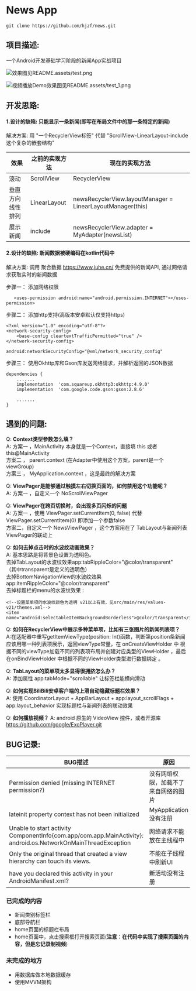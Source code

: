 # News App
```
git clone https://github.com/hjzf/news.git
```
## 项目描述:
一个Android开发基础学习阶段的新闻App实战项目

![效果图见README.assets/test.png](https://gitee.com/ashinigit/news/raw/main/README.assets/test.png)

![视频播放Demo效果图见README.assets/test_1.png](https://gitee.com/ashinigit/news/raw/main/README.assets/test_1.png)

## 开发思路:
#### 1.设计的缺陷: 只能显示一条新闻(即写在布局文件中的那一条特定的新闻)

解决方案: 用 "一个RecyclerView标签" 代替 "ScrollView-LinearLayout-include这个复杂的嵌套结构"

|效果               |之前的实现方法                |现在的实现方法                                                   |
|                  -|                            -|                                                              -|
|滚动               | ScrollView                  |   RecyclerView                                                |
|垂直方向线性排列    | LinearLayout                |   newsRecyclerView.layoutManager = LinearLayoutManager(this)  |
|展示新闻            | include                    |    newsRecyclerView.adapter = MyAdapter(newsList)             |



#### 2.设计的缺陷: 新闻数据被硬编码在kotlin代码中

解决方案: 调用 聚合数据 https://www.juhe.cn/ 免费提供的新闻API, 通过网络请求获取实时的新闻数据    

步骤一：  添加网络权限  

`   <uses-permission android:name="android.permission.INTERNET"></uses-permission>`

步骤二：  添加http支持(高版本安卓默认仅支持https)  

```
<?xml version="1.0" encoding="utf-8"?>
<network-security-config>
    <base-config cleartextTrafficPermitted="true" />
</network-security-config>
```

`android:networkSecurityConfig="@xml/network_security_config"`

步骤三：  使用Okhttp库和Gson库发送网络请求，并解析返回的JSON数据     

```
dependencies {
    .......
    implementation  'com.squareup.okhttp3:okhttp:4.9.0'
    implementation  'com.google.code.gson:gson:2.8.6'
    
    .......
}
```


## 遇到的问题:
Q: **Context类型参数怎么填？**  
A: 方案一 ，MainActivity 本身就是一个Context，直接填  this 或者  this@MainActivity  
    方案二 ， parent.context  (在Adapter中使用这个方案，parent是一个viewGroup)  
    方案三 ， MyApplication.context  ，这是最终的解决方案



Q: **ViewPager是能够通过触摸左右切换页面的，如何禁用这个功能呢？**  
A: 方案一 ，自定义一个 NoScrollViewPager  



Q: **ViewPager在跨页切换时，会出现多页闪烁的问题**   
A: 方案一 ，使用 ViewPager.setCurrentItem(0, false)       代替     ViewPager.setCurrentItem(0)      即添加一个参数false  
方案二，自定义一个 NewsViewPager ，这个方案用在了 TabLayout与新闻列表ViewPager的联动上  



Q: **如何去掉点击时的水波纹动画效果？**  
A: 基本思路是将背景色设置为透明色。  
去掉TabLayout的水波纹效果app:tabRippleColor="@color/transparent"      
（其中transparent是定义的透明色）      
去掉BottomNavigationView的水波纹效果app:itemRippleColor="@color/transparent"   
去掉标题栏的menu的水波纹效果 :

```
<!--设置菜单项的水波纹颜色为透明 v21以上有效，见src/main/res/values-v21/themes.xml-->
<item name="android:selectableItemBackgroundBorderless">@color/transparent</item>
```



Q: **如何在RecyclerView中展示多种菜单项，比如有三张图片的新闻列表项？**  
A:在适配器中重写getItemViewType(position: Int)函数，判断第position条新闻应该用哪一种列表项展示，返回viewType常量，在 onCreateViewHolder 中 根据不同的viewType加载不同的列表项布局并创建对应类型的ViewHolder ，最后在onBindViewHolder 中根据不同的ViewHolder类型进行数据绑定 。    



Q: **TabLayout的菜单项太多显得很拥挤怎么办？**  
A: 添加属性  app:tabMode="scrollable"  让标签栏能横向滑动      




Q: **如何实现BiliBili安卓客户端的上滑自动隐藏标题栏效果？**  
A: 使用 CoordinatorLayout + AppBarLayout + app:layout_scrollFlags +  app:layout_behavior 实现标题栏与新闻列表的联动效果




Q: **如何播放视频？**
A: android 原生的 VideoView 控件，或者开源库 https://github.com/google/ExoPlayer.git






## BUG记录:

|BUG描述|原因|解决方案|
|   -   | - |   -   |
|Permission denied (missing INTERNET permission?)      | 没有网络权限，加载不了来自网络的图片 |    `<uses-permission android:name="android.permission.INTERNET"></uses-permission>`    |
|lateinit property context has not been initialized    | MyApplication没有注册              |   `android:name=".MyApplication"`   |
|Unable to start activity ComponentInfo{com.app/com.app.MainActivity}: android.os.NetworkOnMainThreadException   |  网络请求不能放在主线程中 | thread { ... }    |
| Only the original thread that created a view hierarchy can touch its views.       | 不能在子线程中刷新UI  | runOnUiThread { ... } |
| have you declared this activity in your AndroidManifest.xml?     | 新活动没有注册  |  `<activity android:name=".DetailActivity"></activity>`   |



### 已完成的内容  

- 新闻类别标签栏
- 底部导航栏 
- home页面的标题栏布局
- home页面中，点击搜索框打开搜索页面(**注意：在代码中实现了搜索页面的内容，但是忘记录制视频**) 



### 未完成的地方 

- 用数据库做本地数据缓存      
- 使用MVVM架构        









